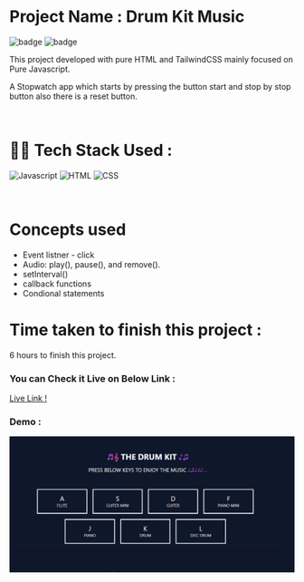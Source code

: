 # Project Name : **Drum Kit Music** 
![badge](https://img.shields.io/badge/iNeuron-LCO-green) ![badge](https://img.shields.io/badge/Hitesh--Choudhary-Full%20Stack%20Javascript%20Course-orange)

This project developed with pure HTML and TailwindCSS mainly focused on Pure Javascript. <br/>

A Stopwatch app which starts by pressing the button start and stop by stop button also there is a reset button.

<br/>


# 👩‍💻 Tech Stack Used :

![Javascript](https://img.shields.io/badge/JavaScript-F7DF1E?style=for-the-badge&logo=javascript&logoColor=black) ![HTML](https://img.shields.io/badge/HTML5-E34F26?style=for-the-badge&logo=html5&logoColor=white) ![CSS](https://img.shields.io/badge/CSS-239120?&style=for-the-badge&logo=css3&logoColor=white) 

<br/>

# Concepts used 
- Event listner - click
- Audio: play(), pause(), and remove().
- setInterval()
- callback functions
- Condional statements


# Time taken to finish this project :

6 hours to finish this project.

### You can Check it Live on Below Link :

[Live Link !](https://drum-kit-music-app-js.netlify.app/)

### Demo :

![App Image](https://github.com/anitha-nagadasarink/drum-kit/blob/Javascript-projects/images/demo.PNG)




